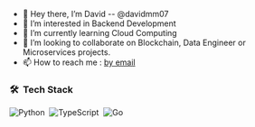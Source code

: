 - 👋 Hey there, I’m David -- @davidmm07
- 👀 I’m interested in Backend Development
- 🌱 I’m currently learning Cloud Computing
- 💞️ I’m looking to collaborate on Blockchain, Data Engineer or Microservices projects.
- 📫 How to reach me : [by email](mailto:davidmym07@gmail.com)

### 🛠 &nbsp;Tech Stack

![Python](https://img.shields.io/badge/python-3670A0?style=for-the-badge&logo=python&logoColor=ffdd54)&nbsp;
![TypeScript](https://img.shields.io/badge/typescript-%23007ACC.svg?style=for-the-badge&logo=typescript&logoColor=white)&nbsp;
![Go](https://img.shields.io/badge/go-%2300ADD8.svg?style=for-the-badge&logo=go&logoColor=white)&nbsp;


<!---
davidmm07/davidmm07 is a ✨ special ✨ repository because its `README.md` (this file) appears on your GitHub profile.
You can click the Preview link to take a look at your changes.
--->
